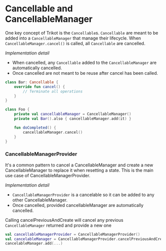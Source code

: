 # Cancellable and CancellableManager

One key concept of Trikot is the `Cancellable`s. `Cancellable` are meant to be added into a `CancellableManager` that manage their lifecycle. When `CancellableManager.cancel()` is called, all `Cancellable` are cancelled.

_Implementation detail_

- When cancelled, any `Cancellable` added to the `CancellableManager` are automatically cancelled.
- Once cancelled are not meant to be reuse after cancel has been called.

```kotlin
class Bar: Cancellable {
	override fun cancel() {
		// Terminate all operations
	}
}

class Foo {
	private val cancellableManager = CancellableManager()
	private val Bar().also { cancellableManager.add(it) }

	fun doCompleted() {
		cancellableManager.cancel()
	}
}
```

### CancellableManagerProvider

It's a common pattern to cancel a CancellableManager and create a new CancellableManager to replace it when resetting a state. This is the main use case of CancellableManagerProvider.

_Implementation detail_

- `CancellableManagerProvider` is a cancelable so it can be added to any other CancellableManager.
- Once cancelled, provided cancellableManager are automatically cancelled.

Calling cancelPreviousAndCreate will cancel any previous `CancellableManager` returned and provide a new one

```kotlin
val cancellableManagerProvider = CancellableManagerProvider()
val cancelableManager = CancellableManagerProvider.cancelPreviousAndCreate()
cancelableManager.add(...)
```
